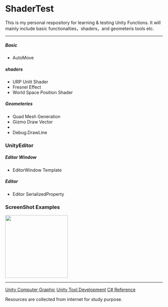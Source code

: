 # ShaderTest

This is my personal respository for learning & testing Unity Functions. It will mainly include 
basic functionalties，shaders，and geometeris tools etc.
___

##### Basic

+ AutoMove

##### shaders

+ URP Unlit Shader
+ Fresnel Effect
+ World Space Position Shader

##### Geometeries

+ Quad Mesh Generation
+ Gizmo Draw Vector
+ <!-- -->
+ Debug.DrawLine

### UnityEditor 
 
##### Editor Window

+ EditorWindow Template

##### Editor

+ Editor SerializedProperty

### ScreenShot Examples

<img src="https://user-images.githubusercontent.com/25109646/147631310-06639994-233f-4b1e-b0a1-3908e04ecc68.png" width="200px">

___

[Unity Computer Graphic](https://bytedance.feishu.cn/docs/doccnhCTGWksaVCmkR0xfv8Z38c)
[Unity Tool Development](https://bytedance.feishu.cn/docx/doxcndejxg5SOoqTBnSU2V8wJhg)
[C# Reference](https://bytedance.feishu.cn/docs/doccnEZ5kKr2RGblB3mmnT5Vl3c)

Resources are collected from internet for study purpose.

<!-- MarkDown Writting References:
https://markdown-it.github.io/
https://gist.github.com/bradtraversy/547a7bbf35ffba1561706e161a50b05a
 -->
